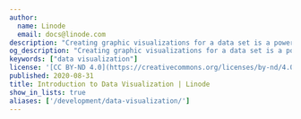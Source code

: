 ```yaml
---
author:
  name: Linode
  email: docs@linode.com
description: "Creating graphic visualizations for a data set is a powerful way to derive meaning from vast amounts of information. It provides a way to extract meaningful relationships between different aspects of your data depending on how the data is mapped and which graphic representations are chosen. Data visualization is a common practice in many sectors, including various scientific disciplines, business settings, the government sector, and education."
og_description: "Creating graphic visualizations for a data set is a powerful way to derive meaning from vast amounts of information. It provides a way to extract meaningful relationships between different aspects of your data depending on how the data is mapped and which graphic representations are chosen. Data visualization is a common practice in many sectors, including various scientific disciplines, business settings, the government sector, and education."
keywords: ["data visualization"]
license: '[CC BY-ND 4.0](https://creativecommons.org/licenses/by-nd/4.0)'
published: 2020-08-31
title: Introduction to Data Visualization | Linode
show_in_lists: true
aliases: ['/development/data-visualization/']
---
```


